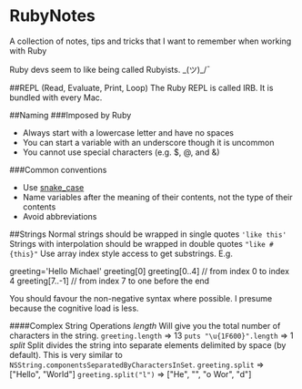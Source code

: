 # RubyNotes
A collection of notes, tips and tricks that I want to remember when working with Ruby

Ruby devs seem to like being called Rubyists. \_(ツ)_/¯

##REPL (Read, Evaluate, Print, Loop)
The Ruby REPL is called IRB. It is bundled with every Mac.

##Naming
###Imposed by Ruby

* Always start with a lowercase letter and have no spaces
* You can start a variable with an underscore though it is uncommon
* You cannot use special characters (e.g. $, @, and &)

###Common conventions
* Use [snake_case](https://en.wikipedia.org/wiki/Snake_case) 
* Name variables after the meaning of their contents, not the type of their contents
* Avoid abbreviations

##Strings
Normal strings should be wrapped in single quotes `'like this'`
Strings with interpolation should be wrapped in double quotes `"like #{this}"`
Use array index style access to get substrings. E.g.

  greeting='Hello Michael'
  greeting[0]
  greeting[0..4]    // from index 0 to index 4
  greeting[7..-1]   // from index 7 to one before the end

You should favour the non-negative syntax where possible. I presume because the cognitive load is less.

####Complex String Operations
*length*
Will give you the total number of characters in the string.
`greeting.length` => 13
`puts "\u{1F600}".length` => 1
*split*
Split divides the string into separate elements delimited by space (by default). This is very similar to `NSString.componentsSeparatedByCharactersInSet`. 
`greeting.split` => ["Hello", "World"]
`greeting.split("l")` => ["He", "", "o Wor", "d"]

